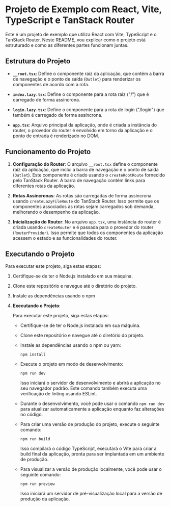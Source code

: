 # Projeto de Exemplo com React, Vite, TypeScript e TanStack Router

Este é um projeto de exemplo que utiliza React com Vite, TypeScript e o TanStack Router. Neste README, vou explicar como o projeto está estruturado e como as diferentes partes funcionam juntas.

## Estrutura do Projeto

- **`__root.tsx`**: Define o componente raiz da aplicação, que contém a barra de navegação e o ponto de saída (`Outlet`) para renderizar os componentes de acordo com a rota.
  
- **`index.lazy.tsx`**: Define o componente para a rota raiz ("/") que é carregado de forma assíncrona.

- **`login.lazy.tsx`**: Define o componente para a rota de login ("/login") que também é carregado de forma assíncrona.

- **`app.tsx`**: Arquivo principal da aplicação, onde é criada a instância do router, o provedor do router é envolvido em torno da aplicação e o ponto de entrada é renderizado no DOM.

## Funcionamento do Projeto

1. **Configuração do Router**: O arquivo `__root.tsx` define o componente raiz da aplicação, que inclui a barra de navegação e o ponto de saída (`Outlet`). Este componente é criado usando o `createRootRoute` fornecido pelo TanStack Router. A barra de navegação contém links para diferentes rotas da aplicação.

2. **Rotas Assíncronas**: As rotas são carregadas de forma assíncrona usando `createLazyFileRoute` do TanStack Router. Isso permite que os componentes associados às rotas sejam carregados sob demanda, melhorando o desempenho da aplicação.

3. **Inicialização do Router**: No arquivo `app.tsx`, uma instância do router é criada usando `createRouter` e é passada para o provedor do router (`RouterProvider`). Isso permite que todos os componentes da aplicação acessem o estado e as funcionalidades do router.

## Executando o Projeto

Para executar este projeto, siga estas etapas:

1. Certifique-se de ter o Node.js instalado em sua máquina.

2. Clone este repositório e navegue até o diretório do projeto.

3. Instale as dependências usando o npm

4. **Executando o Projeto**:

   Para executar este projeto, siga estas etapas:

   - Certifique-se de ter o Node.js instalado em sua máquina.

   - Clone este repositório e navegue até o diretório do projeto.

   - Instale as dependências usando o npm ou yarn:

     ```
     npm install
     ```

   - Execute o projeto em modo de desenvolvimento:

     ```
     npm run dev
     ```

     Isso iniciará o servidor de desenvolvimento e abrirá a aplicação no seu navegador padrão. Este comando também executa uma verificação de linting usando ESLint.

   - Durante o desenvolvimento, você pode usar o comando `npm run dev` para atualizar automaticamente a aplicação enquanto faz alterações no código.

   - Para criar uma versão de produção do projeto, execute o seguinte comando:

     ```
     npm run build
     ```

     Isso compilará o código TypeScript, executará o Vite para criar a build final da aplicação, pronta para ser implantada em um ambiente de produção.

   - Para visualizar a versão de produção localmente, você pode usar o seguinte comando:

     ```
     npm run preview
     ```

     Isso iniciará um servidor de pré-visualização local para a versão de produção da aplicação.
